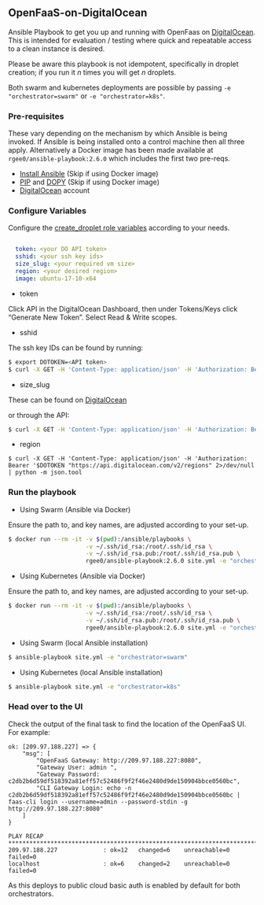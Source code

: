 ## OpenFaaS-on-DigitalOcean

Ansible Playbook to get you up and running with OpenFaas on [DigitalOcean](https://m.do.co/c/2962aa9e56a1).  This is intended for evaluation / testing where quick and repeatable access to a clean instance is desired.

Please be aware this playbook is not idempotent, specifically in droplet creation; if you run it _n_ times you will get _n_ droplets.

Both swarm and kubernetes deployments are possible by passing `-e "orchestrator=swarm"` or `-e "orchestrator=k8s"`. 

### Pre-requisites

These vary depending on the mechanism by which Ansible is being invoked.  If Ansible is being installed onto a control machine then all three apply.  Alternatively a Docker image has been made available at `rgee0/ansible-playbook:2.6.0` which includes the first two pre-reqs.

* [Install Ansible](http://docs.ansible.com/ansible/latest/installation_guide/intro_installation.html) (Skip if using Docker image)
* [PIP](https://pip.pypa.io/en/stable/installing/) and [DOPY](https://pypi.org/project/dopy) (Skip if using Docker image)
* [DigitalOcean](https://m.do.co/c/2962aa9e56a1) account

### Configure Variables

Configure the [create_droplet role variables](create_droplet/vars/main.yml) according to your needs.

```yml

  token: <your DO API token>
  sshid: <your ssh key ids>
  size_slug: <your required vm size>
  region: <your desired region>
  image: ubuntu-17-10-x64

```

* token

Click API in the DigitalOcean Dashboard, then under Tokens/Keys click “Generate New Token”.  Select Read & Write scopes.

* sshid

The ssh key IDs can be found by running:
```sh
$ export DOTOKEN=<API token>
$ curl -X GET -H 'Content-Type: application/json' -H 'Authorization: Bearer '$DOTOKEN "https://api.digitalocean.com/v2/account/keys" 2>/dev/null | python -m json.tool
```

* size_slug

These can be found on [DigitalOcean](https://developers.digitalocean.com/documentation/changelog/api-v2/new-size-slugs-for-droplet-plan-changes/)

or through the API:
```sh
$ curl -X GET -H 'Content-Type: application/json' -H 'Authorization: Bearer '$DOTOKEN "https://api.digitalocean.com/v2/sizes" 2>/dev/null | python -m json.tool
```

* region

```
$ curl -X GET -H 'Content-Type: application/json' -H 'Authorization: Bearer '$DOTOKEN "https://api.digitalocean.com/v2/regions" 2>/dev/null | python -m json.tool
```

### Run the playbook

* Using Swarm (Ansible via Docker)

Ensure the path to, and key names, are adjusted according to your set-up.

```sh
$ docker run --rm -it -v $(pwd):/ansible/playbooks \
                      -v ~/.ssh/id_rsa:/root/.ssh/id_rsa \
                      -v ~/.ssh/id_rsa.pub:/root/.ssh/id_rsa.pub \
                      rgee0/ansible-playbook:2.6.0 site.yml -e "orchestrator=swarm"
```

* Using Kubernetes (Ansible via Docker)

Ensure the path to, and key names, are adjusted according to your set-up.

```sh
$ docker run --rm -it -v $(pwd):/ansible/playbooks \
                      -v ~/.ssh/id_rsa:/root/.ssh/id_rsa \
                      -v ~/.ssh/id_rsa.pub:/root/.ssh/id_rsa.pub \
                      rgee0/ansible-playbook:2.6.0 site.yml -e "orchestrator=k8s"
```

* Using Swarm (local Ansible installation)
```sh
$ ansible-playbook site.yml -e "orchestrator=swarm"
```

* Using Kubernetes (local Ansible installation)
```sh
$ ansible-playbook site.yml -e "orchestrator=k8s"
```

### Head over to the UI

Check the output of the final task to find the location of the OpenFaaS UI.  For example:
```
ok: [209.97.188.227] => {
    "msg": [
        "OpenFaaS Gateway: http://209.97.188.227:8080",
        "Gateway User: admin ",
        "Gateway Password: c2db2b6d59df518392a81eff57c52486f9f2f46e2480d9de150904bbce0560bc",
        "CLI Gateway Login: echo -n c2db2b6d59df518392a81eff57c52486f9f2f46e2480d9de150904bbce0560bc | faas-cli login --username=admin --password-stdin -g http://209.97.188.227:8080"
    ]
}

PLAY RECAP **************************************************************************************************************************
209.97.188.227             : ok=12   changed=6    unreachable=0    failed=0
localhost                  : ok=6    changed=2    unreachable=0    failed=0
```

As this deploys to public cloud basic auth is enabled by default for both orchestrators.
